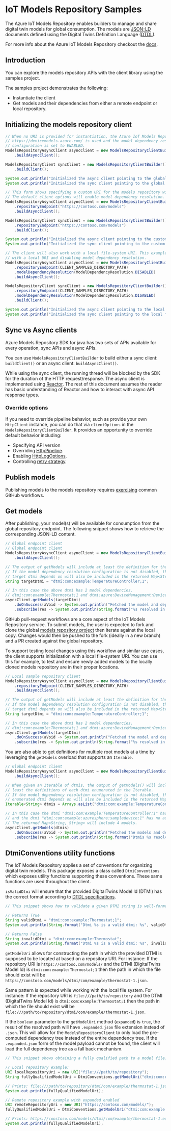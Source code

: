 # IoT Models Repository Samples

The Azure IoT Models Repository enables builders to manage and share digital twin models for global consumption. The models are [JSON-LD][json_ld_reference] documents defined using the Digital Twins Definition Language ([DTDL][dtdlv2_reference]).

For more info about the Azure IoT Models Repository checkout the [docs][modelsrepository_msdocs].

## Introduction

You can explore the models repository APIs with the client library using the samples project.

The samples project demonstrates the following:

- Instantiate the client
- Get models and their dependencies from either a remote endpoint or local repository.

## Initializing the models repository client

```java
// When no URI is provided for instantiation, the Azure IoT Models Repository global endpoint
// https://devicemodels.azure.com/ is used and the model dependency resolution
// configuration is set to ENABLED.
ModelsRepositoryAsyncClient asyncClient = new ModelsRepositoryClientBuilder()
    .buildAsyncClient();

ModelsRepositoryClient syncClient = new ModelsRepositoryClientBuilder()
    .buildClient();

System.out.println("Initialized the async client pointing to the global endpoint" + asyncClient.getRepositoryEndpoint());
System.out.println("Initialized the sync client pointing to the global endpoint" + syncClient.getRepositoryEndpoint());
```

```java 
// This form shows specifying a custom URI for the models repository with default client options.
// The default client options will enable model dependency resolution.
ModelsRepositoryAsyncClient asyncClient = new ModelsRepositoryClientBuilder()
    .repositoryEndpoint("https://contoso.com/models")
    .buildAsyncClient();

ModelsRepositoryClient syncClient = new ModelsRepositoryClientBuilder()
    .repositoryEndpoint("https://contoso.com/models")
    .buildClient();

System.out.println("Initialized the async client pointing to the custom endpoint" + asyncClient.getRepositoryEndpoint);
System.out.println("Initialized the sync client pointing to the custom endpoint" + syncClient.getRepositoryEndpoint);
```

```java
// The client will also work with a local file-system URI. This example shows initialization
// with a local URI and disabling model dependency resolution.
ModelsRepositoryAsyncClient asyncClient = new ModelsRepositoryClientBuilder()
    .repositoryEndpoint(CLIENT_SAMPLES_DIRECTORY_PATH)
    .modelDependencyResolution(ModelDependencyResolution.DISABLED)
    .buildAsyncClient();

ModelsRepositoryClient syncClient = new ModelsRepositoryClientBuilder()
    .repositoryEndpoint(CLIENT_SAMPLES_DIRECTORY_PATH)
    .modelDependencyResolution(ModelDependencyResolution.DISABLED)
    .buildClient();

System.out.println("Initialized the async client pointing to the local file-system: " + asyncClient.getRepositoryEndpoint);
System.out.println("Initialized the sync client pointing to the local file-system: " + syncClient.getRepositoryEndpoint);
```

## Sync vs Async clients

Azure Models Repository SDK for java has two sets of APIs available for every operation, sync APIs and async APIs.

You can use `ModelsRepositoryClientBuilder` to build either a sync client: `buildClient()` or an async client: `buildAsyncClient()`.

While using the sync client, the running thread will be blocked by the SDK for the duration of the HTTP request/response.
The async client is implemented using [Reactor](https://projectreactor.io/docs/core/release/reference/). The rest of this document assumes the reader has basic understanding of Reactor and how to interact with async API response types.

### Override options

If you need to override pipeline behavior, such as provide your own `HttpClient` instance, you can do that via `clientOptions` in the `ModelsRepositoryClientBuilder`.
It provides an opportunity to override default behavior including:

- Specifying API version
- Overriding [HttpPipeline](https://github.com/Azure/azure-sdk-for-java/blob/main/sdk/core/azure-core/src/main/java/com/azure/core/http/HttpPipeline.java).
- Enabling [HttpLogOptions](https://github.com/Azure/azure-sdk-for-java/blob/main/sdk/core/azure-core/src/main/java/com/azure/core/http/policy/HttpLogOptions.java).
- Controlling [retry strategy](https://github.com/Azure/azure-sdk-for-java/blob/main/sdk/core/azure-core/src/main/java/com/azure/core/http/policy/RetryPolicy.java).

## Publish models

Publishing models to the models repository requires [exercising][modelsrepository_publish_msdocs] common GitHub workflows.

## Get models

After publishing, your model(s) will be available for consumption from the global repository endpoint. The following snippet shows how to retrieve the corresponding JSON-LD content.

```java
// Global endpoint client
// Global endpoint client
ModelsRepositoryAsyncClient asyncClient = new ModelsRepositoryClientBuilder()
    .buildAsyncClient();

// The output of getModels will include at least the definition for the target dtmi.
// If the model dependency resolution configuration is not disabled, then models in which the
// target dtmi depends on will also be included in the returned Map<String, String>.
String targetDtmi = "dtmi:com:example:TemperatureController;1";

// In this case the above dtmi has 2 model dependencies.
// dtmi:com:example:Thermostat;1 and dtmi:azure:DeviceManagement:DeviceInformation;1
asyncClient.getModels(targetDtmi)
    .doOnSuccess(aVoid -> System.out.println("Fetched the model and dependencies for: " + targetDtmi))
    .subscribe(res -> System.out.println(String.format("%s resolved in %s interfaces.", targetDtmi, res.size())));
```

GitHub pull-request workflows are a core aspect of the IoT Models Repository service. To submit models, the user is expected to fork and clone the global [models repository project][modelsrepository_github_repo] then iterate against the local copy. Changes would then be pushed to the fork (ideally in a new branch) and a PR created against the global repository.

To support testing local changes using this workflow and similar use cases, the client supports initialization with a local file-system URI. You can use this for example, to test and ensure newly added models to the locally cloned models repository are in their proper locations.

```java
// Local sample repository client
ModelsRepositoryAsyncClient asyncClient = new ModelsRepositoryClientBuilder()
    .repositoryEndpoint(CLIENT_SAMPLES_DIRECTORY_PATH)
    .buildAsyncClient();

// The output of getModels will include at least the definition for the target dtmi.
// If the model dependency resolution configuration is not disabled, then models in which the
// target dtmi depends on will also be included in the returned Map<String, String>.
String targetDtmi = "dtmi:com:example:TemperatureController;1";

// In this case the above dtmi has 2 model dependencies.
// dtmi:com:example:Thermostat;1 and dtmi:azure:DeviceManagement:DeviceInformation;1
asyncClient.getModels(targetDtmi)
    .doOnSuccess(aVoid -> System.out.println("Fetched the model and dependencies for: " + targetDtmi))
    .subscribe(res -> System.out.println(String.format("%s resolved in %s interfaces.", targetDtmi, res.size())));
```

You are also able to get definitions for multiple root models at a time by leveraging
the `getModels` overload that supports an `Iterable`.

```java
// Global endpoint client
ModelsRepositoryAsyncClient asyncClient = new ModelsRepositoryClientBuilder()
    .buildAsyncClient();

// When given an Iterable of dtmis, the output of getModels() will include at
// least the definitions of each dtmi enumerated in the Iterable.
// If the model dependency resolution configuration is not disabled, then models in which each
// enumerated dtmi depends on will also be included in the returned Map<String, String>.
Iterable<String> dtmis = Arrays.asList("dtmi:com:example:TemperatureController;1", "dtmi:com:example:azuresphere:sampledevice;1");

// In this case the dtmi "dtmi:com:example:TemperatureController;1" has 2 model dependencies
// and the dtmi "dtmi:com:example:azuresphere:sampledevice;1" has no additional dependencies.
// The returned Map<String, String> will include 4 models.
asyncClient.getModels(dtmis)
    .doOnSuccess(aVoid -> System.out.println("Fetched the models and dependencies for: " + String.join(", ", dtmis)))
    .subscribe(res -> System.out.println(String.format("Dtmis %s resolved in %s interfaces.", String.join(", ", dtmis), res.size())));
```

## DtmiConventions utility functions

The IoT Models Repository applies a set of conventions for organizing digital twin models. This package exposes a class
called `DtmiConventions` which exposes utility functions supporting these conventions. These same functions are used throughout the client.

`isValidDtmi` will ensure that the provided DigitalTwins Model Id (DTMI) has the correct format according to [DTDL specifications][dtdlv2_reference].
```java
// This snippet shows how to validate a given DTMI string is well-formed.

// Returns True
String validDtmi = "dtmi:com:example:Thermostat;1";
System.out.println(String.format("Dtmi %s is a valid dtmi: %s", validDtmi, DtmiConventions.isValidDtmi(validDtmi)));

// Returns False
String invalidDtmi = "dtmi:com:example:Thermostat";
System.out.println(String.format("Dtmi %s is a valid dtmi: %s", invalidDtmi, DtmiConventions.isValidDtmi(invalidDtmi)));
```

`getModelUri` allows for constructing the path in which the provided DTMI is supposed to be located at based on a repository URI.
For instance: If the repository URI is `https://contoso.com/models/` and the DTMI (DigitalTwins Model Id) is `dtmi:com:example:Thermostat;1` then the path in which the file should exist will be `https://constoso.com/models/dtmi/com/example/thermostat-1.json`.

Same pattern is expected while working with the local file system.
For instance: If the repository URI is `file:///path/to/repository` and the DTMI (DigitalTwins Model Id) is `dtmi:com:example:Thermostat;1` then the path in which the file should exist will be `file:///path/to/repository/dtmi/com/example/thermostat-1.json`.

If the `boolean` parameter to the `getModelUri` method (`expanded`) is `true`, the result of the resolved path will have `.expanded.json` file extension instead of `.json`. This will allow for the `ModelsRepositoryClient` to only load the pre-computed dependency tree instead of the entire dependency tree. If the `.expanded.json` form of the model payload cannot be found, the client will load the full dependency tree as a fall back mechanism. 

```java
// This snippet shows obtaining a fully qualified path to a model file.

// Local repository example:
URI localRepositoryUri = new URI("file:///path/to/repository");
String fullyQualifiedModelUri = DtmiConventions.getModelUri("dtmi:com:example:Thermostat;1", localRepositoryUri, false).toString();

// Prints: file:///path/to/repository/dtmi/com/example/thermostat-1.json
System.out.println(fullyQualifiedModelUri);

// Remote repository example with expanded enabled
URI remoteRepositoryUri = new URI("https://contoso.com/models/");
fullyQualifiedModelUri = DtmiConventions.getModelUri("dtmi:com:example:Thermostat;1", remoteRepositoryUri, true).toString();

// Prints: https://constoso.com/models/dtmi/com/example/thermostat-1.expanded.json
System.out.println(fullyQualifiedModelUri);
```

<!-- LINKS -->
[modelsrepository_github_repo]: https://github.com/Azure/iot-plugandplay-models
[modelsrepository_msdocs]: https://docs.microsoft.com/azure/iot-pnp/concepts-model-repository
[modelsrepository_publish_msdocs]: https://docs.microsoft.com/azure/iot-pnp/concepts-model-repository#publish-a-model
[modelsrepository_iot_endpoint]: https://devicemodels.azure.com/
[json_ld_reference]: https://json-ld.org
[dtdlv2_reference]: https://github.com/Azure/opendigitaltwins-dtdl/blob/master/DTDL/v2/dtdlv2.md
